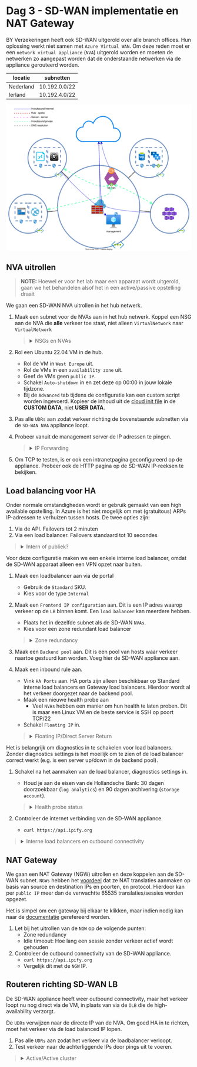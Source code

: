 
# Dag 3 - SD-WAN implementatie en NAT Gateway

BY Verzekeringen heeft ook SD-WAN uitgerold over alle branch offices. Hun oplossing werkt niet samen met `Azure Virtual WAN`. Om deze reden moet er een `network virtual appliance` (`NVA`) uitgerold worden en moeten de netwerken zo aangepast worden dat de onderstaande netwerken via de appliance gerouteerd worden.

| locatie | subnetten | 
| --- | --- | 
| Nederland | 10.192.0.0/22 |
| Ierland | 10.192.4.0/22 |

![SD-WAN](./data/sd_wan.svg)

## NVA uitrollen

> **NOTE:** Hoewel er voor het lab maar een apparaat wordt uitgerold, gaan we het behandelen alsof het in een active/passive opstelling draait

We gaan een SD-WAN NVA uitrollen in het hub netwerk.

1. Maak een subnet voor de NVAs aan in het hub netwerk. Koppel een NSG aan de NVA die **alle** verkeer toe staat, niet alleen `VirtualNetwork` naar `VirtualNetwork`
    > <details><summary>NSGs en NVAs</summary>
    >
    > De meeste NVAs kunnen ook firewallen. Het is vaak niet nodig om de data poorten te firewallen. Subnetten/interfaces waar HA en management verkeer overheen lopen moeten wel gefilterd worden.
    > 
    > In pricipe zou je af kunnen zonder een NSG. Er moet echter een interne `Azure Load Balancer` (`ALB`) komen om verkeer naar de actieve node te sturen. Standard `ALBs` (niet Basic) [vereisen dat er een NSG actief is](https://docs.microsoft.com/en-us/azure/load-balancer/load-balancer-overview#securebydefault) voordat ze verkeer door laten

    </details>
1. Rol een Ubuntu 22.04 VM in de hub.
    * Rol de VM in `West Europe` uit.
    * Rol de VMs in een `availability zone` uit.
    * Geef de VMs geen `public IP`.
    * Schakel `Auto-shutdown` in en zet deze op 00:00 in jouw lokale tijdzone.
    * Bij de `Advanced` tab tijdens de configuratie kan een custom script worden ingevoerd. Kopieer de inhoud uit de [cloud init file](./tf/data/cloud-init.yml) in de **CUSTOM DATA**, niet **USER DATA**.
1. Pas alle `UDRs` aan zodat verkeer richting de bovenstaande subnetten via de `SD-WAN NVA` appliance loopt.
1. Probeer vanuit de management server de IP adressen te pingen.
    > <details><summary>IP Forwarding</summary>
    >
    > VMs in Azure mogen over het algemeen niet routen. Om dit mogelijk te maken moet op de netwerkkaarten die routeren [`IP forwarding`](https://docs.microsoft.com/en-us/azure/virtual-network/virtual-networks-udr-overview#user-defined) op `Enabled` staan onder `IP configurations`.

    </details>
1. Om TCP te testen, is er ook een intranetpagina geconfigureerd op de appliance. Probeer ook de HTTP pagina op de SD-WAN IP-reeksen te bekijken.

## Load balancing voor HA

Onder normale omstandigheden wordt er gebruik gemaakt van een high available opstelling. In Azure is het niet mogelijk om met (gratuitous) ARPs IP-adressen te verhuizen tussen hosts. De twee opties zijn:
1. Via de API. Failovers tot 2 minuten
1. Via een load balancer. Failovers standaard tot 10 secondes

> <details><summary>Intern of publiek?</summary>
>
> Afhankelijke van hoe verkeer geinitieerd wordt heb je andere typen load balancers nodig:
> * Verkeer vanuit intern: interne load balancer
> * Verkeer vanuit extern: externe load balancer
>
> Firewalls zullen vaak beide typen loadbalancers hebben.

</details>

Voor deze configuratie maken we een enkele interne load balancer, omdat de SD-WAN apparaat alleen een VPN opzet naar buiten.
1. Maak een loadbalancer aan via de portal
    * Gebruik de `Standard` SKU.
    * Kies voor de type `Internal`
1. Maak een `Frontend IP configuration` aan. Dit is een IP adres waarop verkeer op de `LB` binnen komt. Een `load balancer` kan meerdere hebben.
    * Plaats het in dezelfde subnet als de SD-WAN `NVAs`.
    * Kies voor een zone redundant load balancer
    > <details><summary>Zone redundancy</summary>
    >
    > Wat voor type [redundancy](https://docs.microsoft.com/en-us/azure/load-balancer/load-balancer-standard-availability-zones) je kiest hangt af van je eisen en applicatie architectuur. In de meeste gevallen is `zone-redundant` voldoende.
    >
    > Als je echter verkeer binnen in een zone moet houden (door bijvoorbeeld latency), kan het kiezen van specifieke zones voordelen hebben
    
    </details>
1. Maak een `Backend pool` aan. Dit is een pool van hosts waar verkeer naartoe gestuurd kan worden. Voeg hier de SD-WAN appliance aan.
1. Maak een inbound rule aan.
    * Vink `HA Ports` aan. HA ports zijn alleen beschikbaar op Standard interne load balancers en Gateway load balancers. Hierdoor wordt al het verkeer doorgezet naar de backend pool.
    * Maak een nieuwe health probe aan
        * Veel `NVAs` hebben een manier om hun health te laten proben. Dit is maar een Linux VM en de beste service is SSH op poort TCP/22
    * Schakel `Floating IP` in. 
    > <details><summary>Floating IP/Direct Server Return</summary>
    >
    > Azure kent het concept van een floating IP niet. Gratuitous ARPs kunnen niet in een VNET. Zelfs normale ARPs worden niet gebroadcast maar gevijnsd door de onderliggende hypervisors. Een ander IP adres configureren in de `VM` dan dat geconfigureerd is op de `NIC` via de portal, maakt het mogelijk onbereikbaar.
    >
    > Om dit toch mogelijk te maken, kan een `load balancer` gebruikt worden met floating IP/Direct Server Return aan. Hiermee voert de LB geen DNAT uit. De frontend IP wordt as-is doorgegeven aan de achterliggende `VMs`. 
    >
    > Dit betekent dat de `VMs` de IPs moeten accepteren. Voor een firewall kan dit in de vorm zijn van een VIP. In een Windows Failover Cluster is dit een cluster IP.

    </details>

Het is belangrijk om diagnostics in te schakelen voor load balancers. Zonder diagnostics settings is het moeilijk om te zien of de load balancer correct werkt (e.g. is een server up/down in de backend pool).

1. Schakel na het aanmaken van de load balancer, diagnostics settings in.
    * Houd je aan de eisen van de Hollandsche Bank: 30 dagen doorzoekbaar (`log analytics`) en 90 dagen archivering (`storage account`).
    > <details><summary>Health probe status</summary>
    >
    > In de Azure portal is er geen makkelijke manier om de health status van de achterliggende servers te zien. De beste methode is om de metrics van de load balancer te gebruiken. Bij het openen van de metrics, kan voor de 'Metric' `Health Probe Status` gekozen worden. 
    > 
    > Om vervolgens per apparaat de health status te zien, kan gebruik worden gemaakt van `splitting`. Na het klikken op `Apply Splitting` kan als value `Backend IP Address` gekozen worden. Dan zie je de status en geschiedenis van elke server in een backend pool.

    </details>

1. Controleer de internet verbinding van de SD-WAN appliance.
    * `curl https://api.ipify.org`

> <details><summary>Interne load balancers en outbound connectivity</summary>
>
> Indien alleen een standard internet load balancer (niet basic) aan een VM gekoppeld wordt, v[erliest het de mogelijkheid om met het internet te verbinden](https://docs.microsoft.com/en-us/azure/load-balancer/load-balancer-troubleshoot#no-outbound-connectivity-from-standard-internal-load-balancers-ilb). Dit is een veiligheidsinstelling van Azure. Om het toch outbound connectivity te hebben, kan er gekozen worden om een externe load balancer of een public IP toe te voegen. De betere oplossing is echter een NAT Gateway. 

</details>

## NAT Gateway

We gaan een NAT Gateway (NGW) uitrollen en deze koppelen aan de SD-WAN subnet. `NGWs` hebben het [voordeel](https://docs.microsoft.com/en-us/azure/virtual-network/nat-gateway/nat-gateway-resource) dat ze NAT translaties aanmaken op basis van source en destination IPs en poorten, en protocol. Hierdoor kan per `public IP` meer dan de verwachtte 65535 translaties/sessies worden opgezet.

Het is simpel om een gateway bij elkaar te klikken, maar indien nodig kan naar de [documentatie](https://docs.microsoft.com/en-us/azure/virtual-network/nat-gateway/quickstart-create-nat-gateway-portal) gerefereerd worden. 
1. Let bij het uitrollen van de `NGW` op de volgende punten:
    * Zone redundancy
    * Idle timeout: Hoe lang een sessie zonder verkeer actief wordt gehouden
2. Controleer de outbound connectivity van de SD-WAN appliance.
    * `curl https://api.ipify.org`
    * Vergelijk dit met de `NGW` IP.

## Routeren richting SD-WAN LB

De SD-WAN appliance heeft weer outbound connectivity, maar het verkeer loopt nu nog direct via de VM, in plaats van via de `ILB` die de high-availability verzorgt.

De `UDRs` verwijzen naar de directe IP van de NVA. Om goed HA in te richten, moet het verkeer via de load balanced IP lopen.
1. Pas alle `UDRs` aan zodat het verkeer via de loadbalancer verloopt.
1. Test verkeer naar de achterliggende IPs door pings uit te voeren.

> <details><summary>Active/Active cluster</summary>
>
> Een standard load balancer werkt prima voor een active/passive cluster. Wanneer active/active clusters nodig zijn, kan er asymmetrisch verkeer optreden bij north-south verkeer.
>
> Dit is op te lossen door naast DNAT, ook SNAT op de NVA te doen of een cluster mechanisme te gebruiken om verkeer altijd naar de juiste node te leiden.
>
> Beide opties hebben nadelen. Een fijnere optie kan zijn om de [`gateway load balancer`](https://docs.microsoft.com/en-us/azure/load-balancer/gateway-overview) of `route server` te gebruiken. De `gateway load balancer` zorgt ervoor dat north-south verkeer altijd symmetrisch loopt. Jammer genoeg heeft het (nog) geen ondersteuning voor east-west verkeer. De `route server` wordt later in het lab behandeld.

</details>
